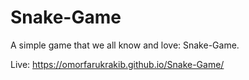 # Snake-Game

A simple game that we all know and love: Snake-Game. 

Live: https://omorfarukrakib.github.io/Snake-Game/
